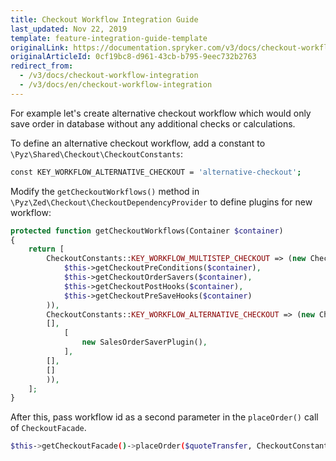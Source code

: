 ```yaml
---
title: Checkout Workflow Integration Guide
last_updated: Nov 22, 2019
template: feature-integration-guide-template
originalLink: https://documentation.spryker.com/v3/docs/checkout-workflow-integration
originalArticleId: 0cf19bc8-d961-43cb-b795-9eec732b2763
redirect_from:
  - /v3/docs/checkout-workflow-integration
  - /v3/docs/en/checkout-workflow-integration
---
```


For example let's create alternative checkout workflow which would only save order in database without any additional checks or calculations.

To define an alternative checkout workflow, add a constant to `\Pyz\Shared\Checkout\CheckoutConstants`:

```bash
const KEY_WORKFLOW_ALTERNATIVE_CHECKOUT = 'alternative-checkout';
```

Modify the `getCheckoutWorkflows()` method in `\Pyz\Zed\Checkout\CheckoutDependencyProvider` to define plugins for new workflow:

```php
protected function getCheckoutWorkflows(Container $container)
{
	return [
		CheckoutConstants::KEY_WORKFLOW_MULTISTEP_CHECKOUT => (new CheckoutWorkflowPluginContainer(
			$this->getCheckoutPreConditions($container),
			$this->getCheckoutOrderSavers($container),
			$this->getCheckoutPostHooks($container),
			$this->getCheckoutPreSaveHooks($container)
		)),
		CheckoutConstants::KEY_WORKFLOW_ALTERNATIVE_CHECKOUT => (new CheckoutWorkflowPluginContainer(
		[],
			[
				new SalesOrderSaverPlugin(),
			],
		[],
		[]
		)),
	];
}
```

After this, pass workflow id as a second parameter in the `placeOrder()` call of `CheckoutFacade`.

```bash
$this->getCheckoutFacade()->placeOrder($quoteTransfer, CheckoutConstants::KEY_WORKFLOW_ALTERNATIVE_CHECKOUT);
```

